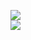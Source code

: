 [![](https://img.shields.io/badge/Made%20With-Github%20Spray-lightgrey.svg?style=for-the-badge&logo=github)](https://github.com/Annihil/github-spray#2780)  
[![](https://i.imgur.com/2DrTn0Z.gif)](https://github.com/Annihil/github-spray)